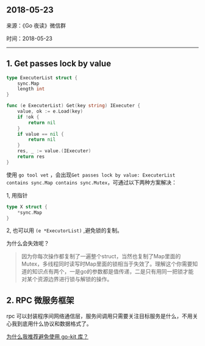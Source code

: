 ## 2018-05-23

来源：《Go 夜读》微信群

时间：2018-05-23

----

## 1. Get passes lock by value

```go
type ExecuterList struct {
	sync.Map
	length int
}

func (e ExecuterList) Get(key string) IExecuter {
	value, ok := e.Load(key)
	if !ok {
		return nil
	}
	if value == nil {
		return nil
	}
	res, _ := value.(IExecuter)
	return res
}
```

使用 `go tool vet` ，会出现`Get passes lock by value: ExecuterList contains sync.Map contains sync.Mutex`，可通过以下两种方案解决：

1, 用指针

```go
type X struct {
	*sync.Map
}
```


2, 也可以用 `(e *ExecutorList)` ,避免锁的复制。

为什么会失效呢？

>因为你每次操作都复制了一遍整个struct，当然也复制了Map里面的Mutex，多线程同时读写时Map里面的锁相当于失效了。理解这个你需要知道的知识点有两个，一是go的参数都是值传递，二是只有用同一把锁才能对某个资源边界进行锁与解锁的操作。


## 2. RPC 微服务框架

rpc 可以封装程序间网络通信层，服务间调用只需要关注目标服务是什么，不用关心我到底用什么协议和数据格式了。

[为什么我推荐避免使用 go-kit 库？](https://gist.github.com/posener/330c2b08aaefdea6f900ff0543773b2e)
